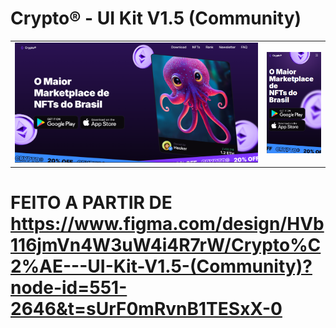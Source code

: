# Crypto® - UI Kit V1.5 (Community)

<table>
  <tr>
    <td style="width: 80%;">
      <img src="./assets/img/readmeImg.png" alt="Imagem 1" style="width: 100%;">
    </td>
    <td style="width: 20%;">
      <img src="./assets/img/readmeImgmob.png" alt="Imagem 2" style="width: 100%;">
    </td>
  </tr>
</table>

# FEITO A PARTIR DE https://www.figma.com/design/HVb116jmVn4W3uW4i4R7rW/Crypto%C2%AE---UI-Kit-V1.5-(Community)?node-id=551-2646&t=sUrF0mRvnB1TESxX-0
